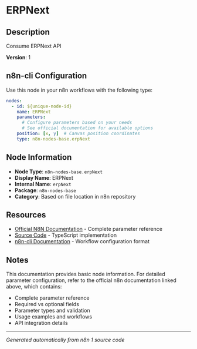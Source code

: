 # ERPNext

## Description

Consume ERPNext API

**Version**: 1

## n8n-cli Configuration

Use this node in your n8n workflows with the following type:

```yaml
nodes:
  - id: ${unique-node-id}
    name: ERPNext
    parameters:
      # Configure parameters based on your needs
      # See official documentation for available options
    position: [x, y]  # Canvas position coordinates
    type: n8n-nodes-base.erpNext
```

## Node Information

- **Node Type**: `n8n-nodes-base.erpNext`
- **Display Name**: ERPNext
- **Internal Name**: `erpNext`
- **Package**: `n8n-nodes-base`
- **Category**: Based on file location in n8n repository

## Resources

- [Official N8N Documentation](https://docs.n8n.io/integrations/builtin/app-nodes/n8n-nodes-base.erpnext/) - Complete parameter reference
- [Source Code](https://github.com/n8n-io/n8n/blob/master/packages/nodes-base/nodes/ERPNext/ERPNext.node.ts) - TypeScript implementation
- [n8n-cli Documentation](https://github.com/edenreich/n8n-cli) - Workflow configuration format

## Notes

This documentation provides basic node information. For detailed parameter configuration, 
refer to the official n8n documentation linked above, which contains:

- Complete parameter reference
- Required vs optional fields
- Parameter types and validation
- Usage examples and workflows
- API integration details

---
*Generated automatically from n8n 1 source code*
